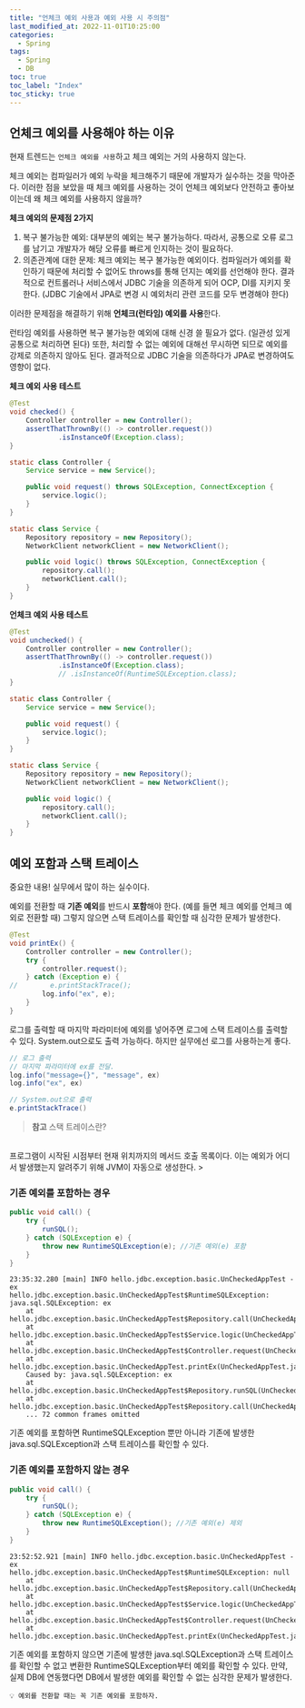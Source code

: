 ```yaml
---
title: "언체크 예외 사용과 예외 사용 시 주의점"
last_modified_at: 2022-11-01T10:25:00
categories:
  - Spring
tags:
  - Spring
  - DB
toc: true
toc_label: "Index"
toc_sticky: true
---
```


## 언체크 예외를 사용해야 하는 이유

현재 트렌드는 `언체크 예외를 사용`하고 체크 예외는 거의 사용하지 않는다.

체크 예외는 컴파일러가 예외 누락을 체크해주기 때문에 개발자가 실수하는 것을 막아준다. 이러한 점을 보았을 때 체크 예외를 사용하는 것이 언체크 예외보다 안전하고 좋아보이는데 왜 체크 예외를 사용하지 않을까?

**체크 예외의 문제점 2가지**

1. 복구 불가능한 예외: 대부분의 예외는 복구 불가능하다. 따라서, 공통으로 오류 로그를 남기고 개발자가 해당 오류를 빠르게 인지하는 것이 필요하다.
2. 의존관계에 대한 문제: 체크 예외는 복구 불가능한 예외이다. 컴파일러가 예외를 확인하기 때문에 처리할 수 없어도 throws를 통해 던지는 예외를 선언해야 한다. 결과적으로 컨트롤러나 서비스에서 JDBC 기술을 의존하게 되어 OCP, DI를 지키지 못한다. (JDBC 기술에서 JPA로 변경 시 예외처리 관련 코드를 모두 변경해야 한다)

이러한 문제점을 해결하기 위해 **언체크(런타임) 예외를 사용**한다.

런타임 예외를 사용하면 복구 불가능한 예외에 대해 신경 쓸 필요가 없다. (일관성 있게 공통으로 처리하면 된다) 또한, 처리할 수 없는 예외에 대해선 무시하면 되므로 예외를 강제로 의존하지 않아도 된다. 결과적으로 JDBC 기술을 의존하다가 JPA로 변경하여도 영향이 없다.

**체크 예외 사용 테스트**

```java
@Test
void checked() {
    Controller controller = new Controller();
    assertThatThrownBy(() -> controller.request())
            .isInstanceOf(Exception.class);
}

static class Controller {
    Service service = new Service();

    public void request() throws SQLException, ConnectException {
        service.logic();
    }
}

static class Service {
    Repository repository = new Repository();
    NetworkClient networkClient = new NetworkClient();

    public void logic() throws SQLException, ConnectException {
        repository.call();
        networkClient.call();
    }
}
```

**언체크 예외 사용 테스트**

```java
@Test
void unchecked() {
    Controller controller = new Controller();
    assertThatThrownBy(() -> controller.request())
            .isInstanceOf(Exception.class);
            // .isInstanceOf(RuntimeSQLException.class);
}

static class Controller {
    Service service = new Service();

    public void request() {
        service.logic();
    }
}

static class Service {
    Repository repository = new Repository();
    NetworkClient networkClient = new NetworkClient();

    public void logic() {
        repository.call();
        networkClient.call();
    }
}
```

## 예외 포함과 스택 트레이스

중요한 내용! 실무에서 많이 하는 실수이다.

예외를 전환할 때 **기존 예외**를 반드시 **포함**해야 한다. (예를 들면 체크 예외를 언체크 예외로 전환할 때) 그렇지 않으면 스택 트레이스를 확인할 때 심각한 문제가 발생한다.

```java
@Test
void printEx() {
    Controller controller = new Controller();
    try {
        controller.request();
    } catch (Exception e) {
//        e.printStackTrace();
        log.info("ex", e);
    }
}
```

로그를 출력할 때 마지막 파라미터에 예외를 넣어주면 로그에 스택 트레이스를 출력할 수 있다. System.out으로도 출력 가능하다. 하지만 실무에선 로그를 사용하는게 좋다.

```java
// 로그 출력
// 마지막 파라미터에 ex를 전달.
log.info("message={}", "message", ex)
log.info("ex", ex)

// System.out으로 출력
e.printStackTrace()
```

> **참고** 스택 트레이스란?
<br>
프로그램이 시작된 시점부터 현재 위치까지의 메서드 호출 목록이다. 이는 예외가 어디서 발생했는지 알려주기 위해 JVM이 자동으로 생성한다.
> 

### 기존 예외를 포함하는 경우

```java
public void call() {
    try {
        runSQL();
    } catch (SQLException e) {
        throw new RuntimeSQLException(e); //기존 예외(e) 포함 
    }
}
```

```
23:35:32.280 [main] INFO hello.jdbc.exception.basic.UnCheckedAppTest - ex
hello.jdbc.exception.basic.UnCheckedAppTest$RuntimeSQLException: java.sql.SQLException: ex
	at hello.jdbc.exception.basic.UnCheckedAppTest$Repository.call(UnCheckedAppTest.java:59)
	at hello.jdbc.exception.basic.UnCheckedAppTest$Service.logic(UnCheckedAppTest.java:43)
	at hello.jdbc.exception.basic.UnCheckedAppTest$Controller.request(UnCheckedAppTest.java:34)
	at hello.jdbc.exception.basic.UnCheckedAppTest.printEx(UnCheckedAppTest.java:24)
	Caused by: java.sql.SQLException: ex
	at hello.jdbc.exception.basic.UnCheckedAppTest$Repository.runSQL(UnCheckedAppTest.java:64)
	at hello.jdbc.exception.basic.UnCheckedAppTest$Repository.call(UnCheckedAppTest.java:57)
	... 72 common frames omitted
```

기존 예외를 포함하면 RuntimeSQLException 뿐만 아니라 기존에 발생한 java.sql.SQLException과 스택 트레이스를 확인할 수 있다.

### 기존 예외를 포함하지 않는 경우

```java
public void call() {
    try {
        runSQL();
    } catch (SQLException e) {
        throw new RuntimeSQLException(); //기존 예외(e) 제외 
    }
}
```

```
23:52:52.921 [main] INFO hello.jdbc.exception.basic.UnCheckedAppTest - ex
hello.jdbc.exception.basic.UnCheckedAppTest$RuntimeSQLException: null
	at hello.jdbc.exception.basic.UnCheckedAppTest$Repository.call(UnCheckedAppTest.java:60)
	at hello.jdbc.exception.basic.UnCheckedAppTest$Service.logic(UnCheckedAppTest.java:44)
	at hello.jdbc.exception.basic.UnCheckedAppTest$Controller.request(UnCheckedAppTest.java:35)
	at hello.jdbc.exception.basic.UnCheckedAppTest.printEx(UnCheckedAppTest.java:24)
```

기존 예외를 포함하지 않으면 기존에 발생한 java.sql.SQLException과 스택 트레이스를 확인할 수 없고 변환한 RuntimeSQLException부터 예외를 확인할 수 있다. 만약, 실제 DB에 연동했다면 DB에서 발생한 예외를 확인할 수 없는 심각한 문제가 발생한다.

```
💡 예외를 전환할 때는 꼭 기존 예외를 포함하자.
```